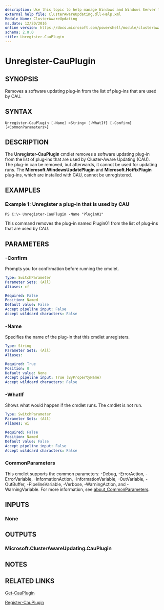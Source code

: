 ```yaml
---
description: Use this topic to help manage Windows and Windows Server technologies with Windows PowerShell.
external help file: ClusterAwareUpdating.dll-Help.xml
Module Name: ClusterAwareUpdating
ms.date: 12/20/2016
online version: https://docs.microsoft.com/powershell/module/clusterawareupdating/unregister-cauplugin?view=windowsserver2019-ps&wt.mc_id=ps-gethelp
schema: 2.0.0
title: Unregister-CauPlugin
---
```


# Unregister-CauPlugin

## SYNOPSIS
Removes a software updating plug-in from the list of plug-ins that are used by CAU.

## SYNTAX

```
Unregister-CauPlugin [-Name] <String> [-WhatIf] [-Confirm] [<CommonParameters>]
```

## DESCRIPTION
The **Unregister-CauPlugin** cmdlet removes a software updating plug-in from the list of plug-ins that are used by Cluster-Aware Updating (CAU).
The plug-in can be removed, but afterwards, it cannot be used for updating runs.
The **Microsoft.WindowsUpdatePlugin** and **Microsoft.HotfixPlugin** plug-ins, which are installed with CAU, cannot be unregistered.

## EXAMPLES

### Example 1: Unregister a plug-in that is used by CAU
```
PS C:\> Unregister-CauPlugin -Name "Plugin01"
```

This command removes the plug-in named Plugin01 from the list of plug-ins that are used by CAU.

## PARAMETERS

### -Confirm
Prompts you for confirmation before running the cmdlet.

```yaml
Type: SwitchParameter
Parameter Sets: (All)
Aliases: cf

Required: False
Position: Named
Default value: False
Accept pipeline input: False
Accept wildcard characters: False
```

### -Name
Specifies the name of the plug-in that this cmdlet unregisters.

```yaml
Type: String
Parameter Sets: (All)
Aliases: 

Required: True
Position: 0
Default value: None
Accept pipeline input: True (ByPropertyName)
Accept wildcard characters: False
```

### -WhatIf
Shows what would happen if the cmdlet runs.
The cmdlet is not run.

```yaml
Type: SwitchParameter
Parameter Sets: (All)
Aliases: wi

Required: False
Position: Named
Default value: False
Accept pipeline input: False
Accept wildcard characters: False
```

### CommonParameters
This cmdlet supports the common parameters: -Debug, -ErrorAction, -ErrorVariable, -InformationAction, -InformationVariable, -OutVariable, -OutBuffer, -PipelineVariable, -Verbose, -WarningAction, and -WarningVariable. For more information, see [about_CommonParameters](https://go.microsoft.com/fwlink/?LinkID=113216).

## INPUTS

### None

## OUTPUTS

### Microsoft.ClusterAwareUpdating.CauPlugin

## NOTES

## RELATED LINKS

[Get-CauPlugin](./Get-CauPlugin.md)

[Register-CauPlugin](./Register-CauPlugin.md)

